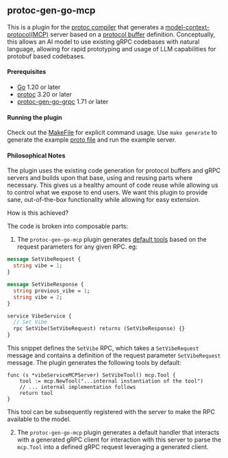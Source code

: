 protoc-gen-go-mcp 
-----------------
This is a plugin for the [protoc compiler](https://grpc.io/docs/protoc-installation/) that generates a [model-context-protocol(MCP)](https://modelcontextprotocol.io/introduction) server based on a [protocol buffer](https://protobuf.dev/) definition. Conceptually, this allows an AI model to use existing gRPC codebases with natural language, allowing for rapid prototyping and usage of LLM capabilities for protobuf based codebases. 

#### Prerequisites
- [Go](https://go.dev/doc/install) 1.20 or later
- [protoc](https://grpc.io/docs/protoc-installation/) 3.20 or later
- [protoc-gen-go-grpc](https://grpc.io/docs/languages/go/quickstart/) 1.71 or later

#### Running the plugin
Check out the [MakeFile](./MakeFile) for explicit command usage. Use `make generate` to generate the example [proto file](./protos/example.proto) and run the example server.

#### Philosophical Notes 
The plugin uses the existing code generation for protocol buffers and gRPC servers and builds upon that base, using and reusing parts where necessary. This gives us a healthy amount of code reuse while allowing us to control what we expose to end users. We want this plugin to provide sane, out-of-the-box functionality while allowing for easy extension.

How is this achieved? 

The code is broken into composable parts: 

1. The `protoc-gen-go-mcp` plugin generates [default tools](https://modelcontextprotocol.io/docs/concepts/tools) based on the request parameters for any given RPC.
eg: 
```proto
message SetVibeRequest {
  string vibe = 1;
}

message SetVibeResponse {
  string previous_vibe = 1;
  string vibe = 2;
}

service VibeService {
  // Set Vibe
  rpc SetVibe(SetVibeRequest) returns (SetVibeResponse) {}
}
```
This snippet defines the `SetVibe` RPC, which takes a `SetVibeRequest` message and contains a definition of the request parameter `SetVibeRequest` message. The plugin generates the following tools by default:
```golang
func (s *vibeServiceMCPServer) SetVibeTool() mcp.Tool {
	tool := mcp.NewTool("...internal instantiation of the tool")
	// ... internal implementation follows
	return tool
}
```
This tool can be subsequently registered with the server to make the RPC available to the model.

2. The `protoc-gen-go-mcp` plugin generates a default handler that interacts with a generated gRPC client for interaction with this server to parse the `mcp.Tool` into a defined gRPC request leveraging a generated client.
